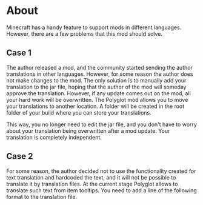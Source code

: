 # About

Minecraft has a handy feature to support mods in different languages. However, there are a few problems that this mod should solve.

## Case 1

<deflist>
    <def title="Problem">The author released a mod, and the community started sending the author translations in other languages. However, for some reason the author does not make changes to the mod. The only solution is to manually add your translation to the jar file, hoping that the author of the mod will someday approve the translation. However, if any update comes out on the mod, all your hard work will be overwritten.</def>
</deflist>

<deflist>
<def title="Solution">
The Polyglot mod allows you to move your translations to another location. A folder will be created in the root folder of your build where you can store your translations.

This way, you no longer need to edit the jar file, and you don't have to worry about your translation being overwritten after a mod update. Your translation is completely independent.
</def>
</deflist>

## Case 2

<deflist>
<def title="Problem">
For some reason, the author decided not to use the functionality created for text translation and hardcoded the text, and it will not be possible to translate it by translation files.
</def>
</deflist>

<deflist>
<def title="Solution">
At the current stage Polyglot allows to translate such text from item tooltips. You need to add a line of the following format to the translation file.
</def>
</deflist>